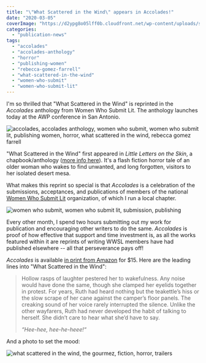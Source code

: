 ```yaml
---
title: "\"What Scattered in the Wind\" appears in Accolades!"
date: "2020-03-05"
coverImage: "https://d2ypg8o05lff0b.cloudfront.net/wp-content/uploads/sites/3/2020/03/05070057/accolades-690x1024.jpg"
categories:
  - "publication-news"
tags:
  - "accolades"
  - "accolades-anthology"
  - "horror"
  - "publishing-women"
  - "rebecca-gomez-farrell"
  - "what-scattered-in-the-wind"
  - "women-who-submit"
  - "women-who-submit-lit"
---
```


I'm so thrilled that "What Scattered in the Wind" is reprinted in the _Accolades_ anthology from Women Who Submit Lit. The anthology launches today at the AWP conference in San Antonio.

![accolades, accolades anthology, women who submit, women who submit lit, publishing women, horror, what scattered in the wind, rebecca gomez farrell](https://d2ypg8o05lff0b.cloudfront.net/wp-content/uploads/sites/3/2020/03/05070057/accolades-690x1024.jpg)

"What Scattered in the Wind" first appeared in _Little Letters on the Skin_, a chapbook/anthology ([more info here](/creative-works/what-scattered-in-the-wind/)). It's a flash fiction horror tale of an older woman who wakes to find unwanted, and long forgotten, visitors to her isolated desert mesa.

What makes this reprint so special is that _Accolades_ is a celebration of the submissions, acceptances, and publications of members of the national [Women Who Submit Lit](https://eur04.safelinks.protection.outlook.com/?url=http%3A%2F%2Fwomenwhosubmitlit.org%2F&data=02%7C01%7C%7C1e03ea8664224baeee0708d7c0cd2d78%7C84df9e7fe9f640afb435aaaaaaaaaaaa%7C1%7C0%7C637189859768495139&sdata=uKtste6J1yA9EvRR7N33BFyMuR27loidIQXe8pnlLGo%3D&reserved=0) organization, of which I run a local chapter.

![women who submit, women who submit lit, submission, publishing](https://d2ypg8o05lff0b.cloudfront.net/wp-content/uploads/sites/3/2020/03/05073208/WWS-FINAL-LOGO-500x462.jpg)

Every other month, I spend two hours submitting out my work for publication and encouraging other writers to do the same. _Accolades_ is proof of how effective that support and time investment is, as all the works featured within it are reprints of writing WWSL members have had published elsewhere -- all that perseverance pays off!

_Accolades_ is available [in print from Amazon](https://eur04.safelinks.protection.outlook.com/?url=https%3A%2F%2Fwww.amazon.com%2FAccolades-Women-Who-Submit-Anthology%2Fdp%2F1733241523&data=02%7C01%7C%7C1e03ea8664224baeee0708d7c0cd2d78%7C84df9e7fe9f640afb435aaaaaaaaaaaa%7C1%7C0%7C637189859768505147&sdata=GJ6NFlwHjA8gJzImhjBLKWSiHJD4xYEAN%2BRtY5E1QZk%3D&reserved=0) for $15. Here are the leading lines into "What Scattered in the Wind":

> Hollow rasps of laughter pestered her to wakefulness. Any noise would have done the same, though she clamped her eyelids together in protest. For years, Ruth had heard nothing but the teakettle’s hiss or the slow scrape of her cane against the camper’s floor panels. The creaking sound of her voice rarely interrupted the silence. Unlike the other wayfarers, Ruth had never developed the habit of talking to herself. She didn’t care to hear what she’d have to say.
>
> _“Hee-hee, hee-he-heee!“_

And a photo to set the mood:

![what scattered in the wind, the gourmez, fiction, horror, trailers](https://d2ypg8o05lff0b.cloudfront.net/wp-content/uploads/sites/3/2017/07/ProsserWA-010-500x333.jpg)

